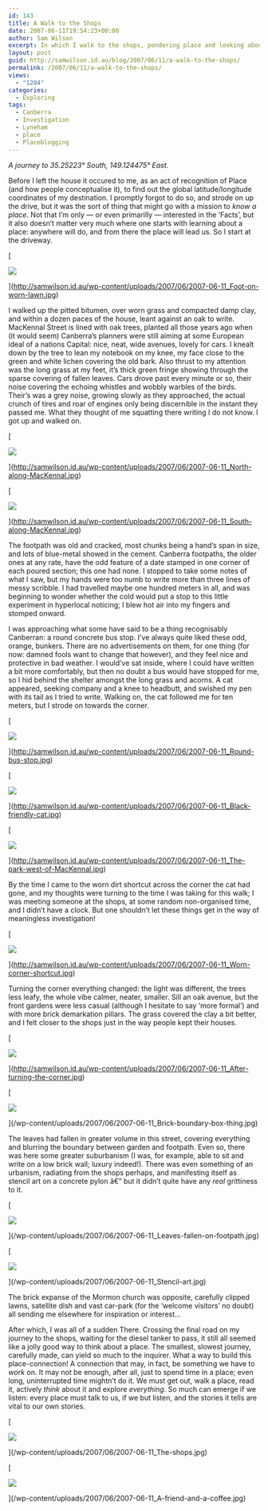 ```yaml
---
id: 143
title: A Walk to the Shops
date: 2007-06-11T19:54:23+00:00
author: Sam Wilson
excerpt: In which I walk to the shops, pondering place and looking about.
layout: post
guid: http://samwilson.id.au/blog/2007/06/11/a-walk-to-the-shops/
permalink: /2007/06/11/a-walk-to-the-shops/
views:
  - "1204"
categories:
  - Exploring
tags:
  - Canberra
  - Investigation
  - Lyneham
  - place
  - Placeblogging
---
```

_A journey to 35.25223&deg; South, 149.124475&deg; East._

Before I left the house it occured to me, as an act of recognition of Place (and how people conceptualise it), to find out the global latitude/longitude coordinates of my destination. I promptly forgot to do so, and strode on up the drive, but it was the sort of thing that might go with a mission to _know a place_. Not that I&#8217;m only — or even primarilly — interested in the &#8216;Facts&#8217;, but it also doesn&#8217;t matter very much where one starts with learning about a place: anywhere will do, and from there the place will lead us. So I start at the driveway.

[
    
![](http://samwilson.id.au/wp-content/uploads/2007/06/2007-06-11_Foot-on-worn-lawn.thumb.jpg)
  
](http://samwilson.id.au/wp-content/uploads/2007/06/2007-06-11_Foot-on-worn-lawn.jpg) 

I walked up the pitted bitumen, over worn grass and compacted damp clay, and within a dozen paces of the house, leant against an oak to write. MacKennal Street is lined with oak trees, planted all those years ago when (it would seem) Canberra&#8217;s planners were still aiming at some European ideal of a nations Capital: nice, neat, wide avenues, lovely for cars. I knealt down by the tree to lean my notebook on my knee, my face close to the green and white lichen covering the old bark. Also thrust to my attention was the long grass at my feet, it&#8217;s thick green fringe showing through the sparse covering of fallen leaves. Cars drove past every minute or so, their noise covering the echoing whistles and wobbly warbles of the birds. Their&#8217;s was a grey noise, growing slowly as they approached, the actual crunch of tires and roar of engines only being discernible in the instant they passed me. What they thought of me squatting there writing I do not know. I got up and walked on.

[
    
![](http://samwilson.id.au/wp-content/uploads/2007/06/2007-06-11_North-along-MacKennal.thumb.jpg)
  
](http://samwilson.id.au/wp-content/uploads/2007/06/2007-06-11_North-along-MacKennal.jpg) 

[
    
![](http://samwilson.id.au/wp-content/uploads/2007/06/2007-06-11_South-along-MacKennal.thumb.jpg)
  
](http://samwilson.id.au/wp-content/uploads/2007/06/2007-06-11_South-along-MacKennal.jpg) 

The footpath was old and cracked, most chunks being a hand&#8217;s span in size, and lots of blue-metal showed in the cement. Canberra footpaths, the older ones at any rate, have the odd feature of a date stamped in one corner of each poured section; this one had none. I stopped to take some notes of what I saw, but my hands were too numb to write more than three lines of messy scribble. I had travelled maybe one hundred meters in all, and was beginning to wonder whether the cold would put a stop to this little experiment in hyperlocal noticing; I blew hot air into my fingers and stomped onward.

I was approaching what some have said to be a thing recognisably Canberran: a round concrete bus stop. I&#8217;ve always quite liked these odd, orange, bunkers. There are no advertisements on them, for one thing (for now: damned fools want to change that however), and they feel nice and protective in bad weather. I would&#8217;ve sat inside, where I could have written a bit more comfortably, but then no doubt a bus would have stopped for me, so I hid behind the shelter amongst the long grass and acorns. A cat appeared, seeking company and a knee to headbutt, and swished my pen with its tail as I tried to write. Walking on, the cat followed me for ten meters, but I strode on towards the corner.

[
    
![](http://samwilson.id.au/wp-content/uploads/2007/06/2007-06-11_Round-bus-stop.thumb.jpg)
  
](http://samwilson.id.au/wp-content/uploads/2007/06/2007-06-11_Round-bus-stop.jpg) 

[
    
![](http://samwilson.id.au/wp-content/uploads/2007/06/2007-06-11_Black-friendly-cat.thumb.jpg)
  
](http://samwilson.id.au/wp-content/uploads/2007/06/2007-06-11_Black-friendly-cat.jpg) 

[
    
![](http://samwilson.id.au/wp-content/uploads/2007/06/2007-06-11_The-park-west-of-MacKennal.thumb.jpg)
  
](http://samwilson.id.au/wp-content/uploads/2007/06/2007-06-11_The-park-west-of-MacKennal.jpg) 

By the time I came to the worn dirt shortcut across the corner the cat had gone, and my thoughts were turning to the time I was taking for this walk; I was meeting someone at the shops, at some random non-organised time, and I didn&#8217;t have a clock. But one shouldn&#8217;t let these things get in the way of meaningless investigation!

[
    
![](http://samwilson.id.au/wp-content/uploads/2007/06/2007-06-11_Worn-corner-shortcut.thumb.jpg)
  
](http://samwilson.id.au/wp-content/uploads/2007/06/2007-06-11_Worn-corner-shortcut.jpg) 

Turning the corner everything changed: the light was different, the trees less leafy, the whole vibe calmer, neater, smaller. Sill an oak avenue, but the front gardens were less casual (although I hesitate to say &#8216;more formal&#8217;) and with more brick demarkation pillars. The grass covered the clay a bit better, and I felt closer to the shops just in the way people kept their houses.

[
    
![](http://samwilson.id.au/wp-content/uploads/2007/06/2007-06-11_After-turning-the-corner.thumb.jpg)
  
](http://samwilson.id.au/wp-content/uploads/2007/06/2007-06-11_After-turning-the-corner.jpg) 

[
    
![](/wp-content/uploads/2007/06/2007-06-11_Brick-boundary-box-thing.thumb.jpg)
  
](/wp-content/uploads/2007/06/2007-06-11_Brick-boundary-box-thing.jpg) 

The leaves had fallen in greater volume in this street, covering everything and blurring the boundary between garden and footpath. Even so, there was here some greater suburbanism (I was, for example, able to sit and write on a low brick wall; luxury indeed!). There was even something of an urbanism, radiating from the shops perhaps, and manifesting itself as stencil art on a concrete pylon â€” but it didn&#8217;t quite have any _real_ grittiness to it.

[
    
![](/wp-content/uploads/2007/06/2007-06-11_Leaves-fallen-on-footpath.thumb.jpg)
  
](/wp-content/uploads/2007/06/2007-06-11_Leaves-fallen-on-footpath.jpg) 

[
    
![](/wp-content/uploads/2007/06/2007-06-11_Stencil-art.thumb.jpg)
  
](/wp-content/uploads/2007/06/2007-06-11_Stencil-art.jpg) 

The brick expanse of the Mormon church was opposite, carefully clipped lawns, satellite dish and vast car-park (for the &#8216;welcome visitors&#8217; no doubt) all sending me elsewhere for inspiration or interest&#8230;

After which, I was all of a sudden There. Crossing the final road on my journey to the shops, waiting for the diesel tanker to pass, it still all seemed like a jolly good way to think about a place. The smallest, slowest journey, carefully made, can yield so much to the inquirer. What a way to build this place-connection! A connection that may, in fact, be something we have to _work_ on. It may not be enough, after all, just to spend time in a place; even long, uninterrupted time mightn&#8217;t do it. We must get out, walk a place, read it, actively _think_ about it and explore _everything_. So much can emerge if we listen: every place must talk to us, if we but listen, and the stories it tells are vital to our own stories.

[
    
![](/wp-content/uploads/2007/06/2007-06-11_The-shops.thumb.jpg)
  
](/wp-content/uploads/2007/06/2007-06-11_The-shops.jpg) 

[
    
![](/wp-content/uploads/2007/06/2007-06-11_A-friend-and-a-coffee.thumb.jpg)
  
](/wp-content/uploads/2007/06/2007-06-11_A-friend-and-a-coffee.jpg)